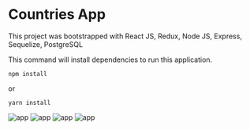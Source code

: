 # Countries App

This project was bootstrapped with React JS, Redux, Node JS, Express, Sequelize, PostgreSQL

This command will install dependencies to run this application.
```
npm install
```
or
```
yarn install
```

![app](https://media.discordapp.net/attachments/402985413079465985/872213159522476082/unknown.png?width=810&height=500)
![app](https://media.discordapp.net/attachments/402985413079465985/872213919391961128/unknown.png?width=410&height=500)
![app](https://media.discordapp.net/attachments/402985413079465985/872213439488065566/unknown.png?width=410&height=500)
![app](https://media.discordapp.net/attachments/402985413079465985/872213557289308170/unknown.png?width=410&height=500)

